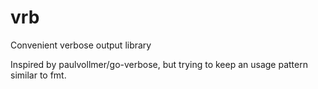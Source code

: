 # vrb
Convenient verbose output library

Inspired by paulvollmer/go-verbose, but trying to keep an usage pattern similar to fmt.
